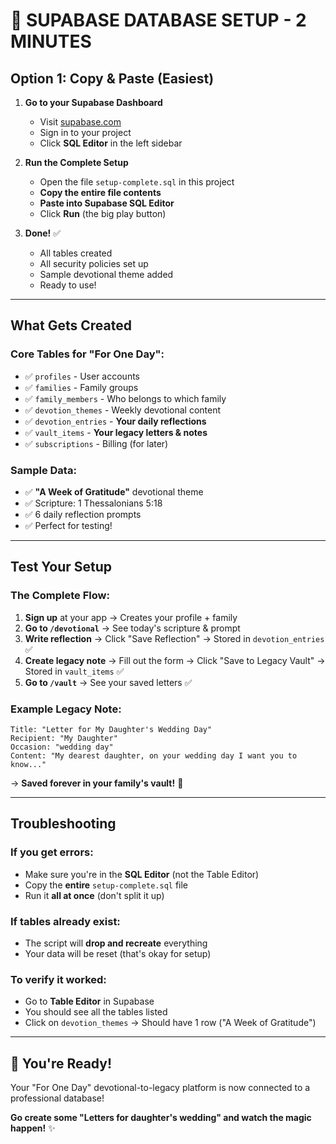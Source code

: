 # 🚀 **SUPABASE DATABASE SETUP - 2 MINUTES**

## **Option 1: Copy & Paste (Easiest)**

1. **Go to your Supabase Dashboard**
   - Visit [supabase.com](https://supabase.com)
   - Sign in to your project
   - Click **SQL Editor** in the left sidebar

2. **Run the Complete Setup**
   - Open the file `setup-complete.sql` in this project
   - **Copy the entire file contents**
   - **Paste into Supabase SQL Editor**
   - Click **Run** (the big play button)

3. **Done!** ✅
   - All tables created
   - All security policies set up
   - Sample devotional theme added
   - Ready to use!

---

## **What Gets Created**

### **Core Tables for "For One Day":**
- ✅ `profiles` - User accounts
- ✅ `families` - Family groups  
- ✅ `family_members` - Who belongs to which family
- ✅ `devotion_themes` - Weekly devotional content
- ✅ `devotion_entries` - **Your daily reflections**
- ✅ `vault_items` - **Your legacy letters & notes**
- ✅ `subscriptions` - Billing (for later)

### **Sample Data:**
- ✅ **"A Week of Gratitude"** devotional theme
- ✅ Scripture: 1 Thessalonians 5:18
- ✅ 6 daily reflection prompts
- ✅ Perfect for testing!

---

## **Test Your Setup**

### **The Complete Flow:**
1. **Sign up** at your app → Creates your profile + family
2. **Go to `/devotional`** → See today's scripture & prompt
3. **Write reflection** → Click "Save Reflection" → Stored in `devotion_entries` ✅
4. **Create legacy note** → Fill out the form → Click "Save to Legacy Vault" → Stored in `vault_items` ✅
5. **Go to `/vault`** → See your saved letters ✅

### **Example Legacy Note:**
```
Title: "Letter for My Daughter's Wedding Day"
Recipient: "My Daughter"  
Occasion: "wedding day"
Content: "My dearest daughter, on your wedding day I want you to know..."
```
→ **Saved forever in your family's vault!** 💝

---

## **Troubleshooting**

### **If you get errors:**
- Make sure you're in the **SQL Editor** (not the Table Editor)
- Copy the **entire** `setup-complete.sql` file
- Run it **all at once** (don't split it up)

### **If tables already exist:**
- The script will **drop and recreate** everything
- Your data will be reset (that's okay for setup)

### **To verify it worked:**
- Go to **Table Editor** in Supabase
- You should see all the tables listed
- Click on `devotion_themes` → Should have 1 row ("A Week of Gratitude")

---

## **🎉 You're Ready!**

Your "For One Day" devotional-to-legacy platform is now connected to a professional database!

**Go create some "Letters for daughter's wedding" and watch the magic happen!** ✨
